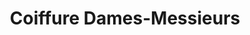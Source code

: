 ---
title: "Coiffure Dames-Messieurs"
url: /wissembourg/coiffure-dames-messieurs/
shop: coiffeur
---